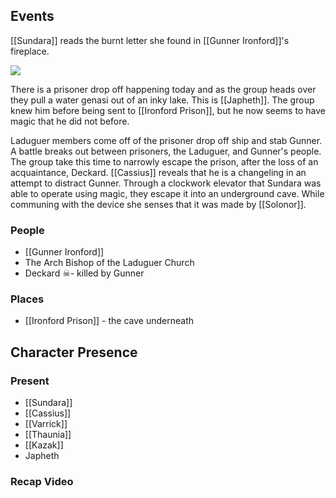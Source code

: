 ## Events
[[Sundara]] reads the burnt letter she found in [[Gunner Ironford]]'s fireplace.

**![](https://lh7-us.googleusercontent.com/fbnGhgAvX5LDENvqeeInK5rs8CqWWzKn4DDVCTGl8ULyZOXgnKMZWpC-Ppr8z4NsxBypw8CATAskhw95f7fdqNeLo0fL9H5SRUiF0A4R5X25Oa1zazJK7nWzlAaXTVFq7WyLvRLzLxZQz119J4UuCjQ)**

There is a prisoner drop off happening today and as the group heads over they pull a water genasi out of an inky lake. This is [[Japheth]]. The group knew him before being sent to [[Ironford Prison]], but he now seems to have magic that he did not before. 

Laduguer members come off of the prisoner drop off ship and stab Gunner. A battle breaks out between prisoners, the Laduguer, and Gunner's people. The group take this time to narrowly escape the prison, after the loss of an acquaintance, Deckard. [[Cassius]] reveals that he is a changeling in an attempt to distract Gunner. Through a clockwork elevator that Sundara was able to operate using magic, they escape it into an underground cave. While communing with the device she senses that it was made by [[Solonor]].

### People
- [[Gunner Ironford]] 
- The Arch Bishop of the Laduguer Church
- Deckard ☠- killed by Gunner

### Places 
- [[Ironford Prison]] - the cave underneath

## Character Presence 
### Present
- [[Sundara]] 
- [[Cassius]] 
- [[Varrick]] 
- [[Thaunia]]
- [[Kazak]] 
- Japheth

### Recap Video
